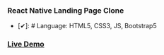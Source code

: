 ### React Native Landing Page Clone

- [✔]: # Language: HTML5, CSS3, JS, Bootstrap5

### [Live Demo](https://sujalshah3234.github.io/React-native-landing-page-clone)
